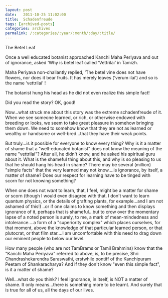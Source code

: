 ```yaml
---
layout: post
date:	2011-10-25 11:02:00
title:  Schadenfreude
tags: [archived-posts]
categories: archives
permalink: /:categories/:year/:month/:day/:title/
---
```

The Betel Leaf

Once a well educated botanist approached Kanchi Maha Periyava and out of ignorance,
asked ‘Why is betel leaf called ‘Vettrilai’  in Tamizh.
 
Maha Periyava non-challantly replied, ‘The betel vine does not have flowers, nor does it
bear fruits.  It has merely leaves (’verum ilai’) and so is the name ‘vettrilai’ !
 
The botanist hung his head  as he did not even realize this simple fact!

Did you read the story?  OK, good!

Now...what struck me about this story was  the extreme schadenfreude of it. When we see someone learned, or rich, or otherwise endowed with breeding or looks, we seem to take great pleasure in somehow bringing them down. We need to somehow know that they are not as learned or wealthy or handsome or well-bred...that they have their weak points.

But truly...is it possible for everyone to know every thing? Why is it a matter of shame that a "well-educated botanist" does not know the meaning of the name "vettrilai"? After all, he didn't know, and he asked his spiritual guru about it. What is the shameful thing about this, and why is so pleasing to us that he should hang his head in shame? There may be several (million) "simple facts" that the very learned may not know....is ignorance, by itself, a matter of shame? Does our respect for learning have to be tinged with scorn for not knowing something?

When one does not *want* to learn, that, I feel, might be a matter for shame or scorn (though I would even disagree with that. I don't want to learn quantum physics, or the details of grafting plants, for example...and I am not ashamed of this!) ..or if one claims to know something and then displays ignorance of it, perhaps that is shameful...but to crow over the momentary lapse of a noted person is surely, to  me, a mark of mean-mindedness and intolerance....a form of a "superiority complex" which places ourselves, for that moment, above the knowledge of that particular learned person, or that plutocrat, or that film star....I am uncomfortable with this need to drag down our eminent people to below our level.

How many people (who are not TamBrams or Tamil Brahmins) know that the "Kanchi Maha Periyava" referred to above, is, to be precise, Shri Chandrashekarendra Saraswathi, erstwhile pontiff of the Kanchipuram Peetam of Shankaracharya? And if they don't know "even this simple fact", is it a matter of shame?

Well...what do you think? I feel ignorance, in itself, is NOT a matter of shame. It only means...there is something more to be learnt. And surely that is true for all of us, all the days of our lives.
